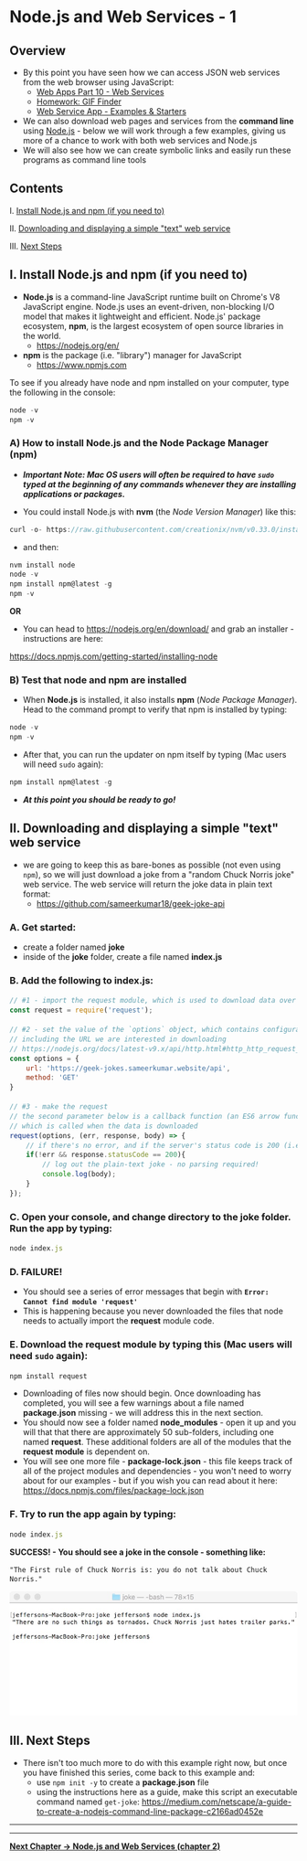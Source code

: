 # Node.js and Web Services - 1

## Overview

- By this point you have seen how we can access JSON web services from the web browser using JavaScript:
  - [Web Apps Part 10 - Web Services](https://github.com/tonethar/IGME-230-Master/blob/master/notes/web-apps-10.md)
  - [Homework: GIF Finder](https://github.com/tonethar/IGME-230-Master/blob/master/notes/HW-gif-finder.md)
  - [Web Service App - Examples & Starters](https://github.com/tonethar/IGME-230-Master/blob/master/notes/web-service-app-starters.md)
- We can also download web pages and services from the **command line** using [Node.js](https://nodejs.org/en/) - below we will work through a few examples, giving us more of a chance to work with both web services and Node.js
- We will also see how we can create symbolic links and easily run these programs as command line tools

## Contents

<!--- Local Navigation --->
I. [Install Node.js and npm (if you need to)](#section1)

II. [Downloading and displaying a simple "text" web service](#section2)

III. [Next Steps](#section3)

<a id="section1"></a>

## I. Install Node.js and npm (if you need to) 

- **Node.js** is a command-line JavaScript runtime built on Chrome's V8 JavaScript engine. Node.js uses an event-driven, non-blocking I/O model that makes it lightweight and efficient. Node.js' package ecosystem, **npm**, is the largest ecosystem of open source libraries in the world.
  - https://nodejs.org/en/
- **npm** is the package (i.e. "library") manager for JavaScript
  - https://www.npmjs.com
  
To see if you already have node and npm installed on your computer, type the following in the console:

```js
node -v
npm -v
```
  
### A) How to install Node.js and the Node Package Manager (npm)
 
- ***Important Note: Mac OS users will often be required to have `sudo` typed at the beginning of any commands whenever they are installing applications or packages.***
 
- You could install Node.js with **nvm** (the *Node Version Manager*) like this:
 
 ```js
 curl -o- https://raw.githubusercontent.com/creationix/nvm/v0.33.0/install.sh | bash
 ```
 
 - and then: 
 
 ```js
 nvm install node
 node -v
 npm install npm@latest -g
 npm -v
 ```
 
 **OR**
 
 - You can head to https://nodejs.org/en/download/ and grab an installer - instructions are here:
 
 https://docs.npmjs.com/getting-started/installing-node
 
 
### B) Test that node and npm are installed
 
 - When **Node.js** is installed, it also installs **npm** (*Node Package Manager*). Head to the command prompt to verify that npm is installed by typing:
 
 ```js
 node -v
 npm -v
 ```
 
 - After that, you can run the updater on npm itself by typing (Mac users will need `sudo` again):
 
 ```js
 npm install npm@latest -g
 ```
 
 - ***At this point you should be ready to go!***
 
<a id="section2"></a>
  
## II. Downloading and displaying a simple "text" web service

- we are going to keep this as bare-bones as possible (not even using `npm`), so we will just download a joke from a "random Chuck Norris joke" web service. The web service will return the joke data in plain text format:
  - https://github.com/sameerkumar18/geek-joke-api

### A. Get started:
  - create a folder named **joke**
  - inside of the **joke** folder, create a file named **index.js**
  
### B. Add the following to **index.js**:

```js
// #1 - import the request module, which is used to download data over http
const request = require('request');

// #2 - set the value of the `options` object, which contains configuration data,
// including the URL we are interested in downloading
// https://nodejs.org/docs/latest-v9.x/api/http.html#http_http_request_options_callback
const options = {
    url: 'https://geek-jokes.sameerkumar.website/api',
    method: 'GET'
}

// #3 - make the request
// the second parameter below is a callback function (an ES6 arrow function in this case)
// which is called when the data is downloaded
request(options, (err, response, body) => {
    // if there's no error, and if the server's status code is 200 (i.e. "Ok")
    if(!err && response.statusCode == 200){
    	// log out the plain-text joke - no parsing required!
        console.log(body);
    }
});
```
  
### C. Open your console, and change directory to the **joke** folder. Run the app by typing:

```js
node index.js
```

### D. FAILURE!

- You should see a series of error messages that begin with **`Error: Cannot find module 'request'`** 
- This is happening because you never downloaded the files that node needs to actually import the **request** module code.

### E. Download the **request** module by typing this (Mac users will need `sudo` again):

```js
npm install request
```

- Downloading of files now should begin. Once downloading has completed, you will see a few warnings about a file named **package.json** missing - we will address this in the next section.
- You should now see a folder named **node_modules** - open it up and you will that that there are approximately 50 sub-folders, including one named **request**. These additional folders are all of the modules that the **request module** is dependent on.
- You will see one more file - **package-lock.json**  - this file keeps track of all of the project modules and dependencies - you won't need to worry about for our examples - but if you wish you can read about it here: https://docs.npmjs.com/files/package-lock.json

### F. Try to run the app again by typing:

```js
node index.js
```

**SUCCESS! - You should see a joke in the console - something like:**

```
"The First rule of Chuck Norris is: you do not talk about Chuck Norris."
```

![screenshot](_images/node-web-services-1.jpg)


<a id="section3"></a>
## III. Next Steps

- There isn't too much more to do with this example right now, but once you have finished this series, come back to this example and:
  - use `npm init -y` to create a **package.json** file
  - using the instructions here as a guide, make this script an executable command named `get-joke`: https://medium.com/netscape/a-guide-to-create-a-nodejs-command-line-package-c2166ad0452e



<hr><hr>

**[Next Chapter -> Node.js and Web Services (chapter 2)](node-and-web-services-2.md)**

